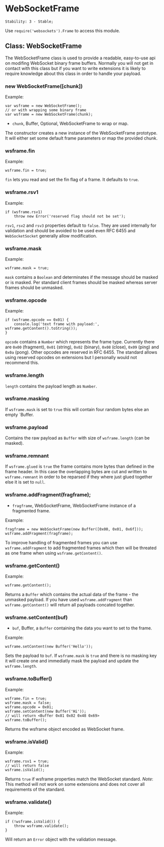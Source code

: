 # WebSocketFrame

    Stability: 3 - Stable;

Use `require('websockets').Frame` to access this module.

## Class: WebSocketFrame

The WebSocketFrame class is used to provide a readable, easy-to-use api
on modifing WebSocket binary frame buffers. Normally you will not get in
contact with this class but if you want to write extensions it is likely
to require knowledge about this class in order to handle your payload.

### new WebSocketFrame([chunk])

Example:

    var wsframe = new WebSocketFrame();
    // or with wrapping some binary frame
    var wsframe = new WebSocketFrame(chunk);

* `chunk`, Buffer, Optional, WebSocketFrame to wrap or map.

The constructor creates a new instance of the WebSocketFrame prototype.
It will either set some default frame parameters or map the provided chunk.

### wsframe.fin

Example:

    wsframe.fin = true;

`fin` lets you read and set the fin flag of a frame. It defaults to `true`.

### wsframe.rsv1

Example:

    if (wsframe.rsv1)
        throw new Error('reserved flag should not be set');

`rsv1`, `rsv2` and `rsv3` properties default to `false`. They are used
internally for validation and should be avoided to be used even RFC 6455
and `WebSocketSocket` generally allow modification.

### wsframe.mask

Example:

    wsframe.mask = true;

`mask` contains a `Boolean` and determinates if the message should be masked
or is masked. Per standard client frames should be masked whereas server frames
should be unmasked.

### wsframe.opcode

Example:

    if (wsframe.opcode == 0x01) {
        console.log('text frame with payload:', wsframe.getContent().toString());
    }

`opcode` contains a `Number` which represents the frame type.
Currently there are `0x00` (fragment), `0x01` (string), `0x02` (binary), `0x08` (close),
`0x09` (ping) and `0x0a` (pong). Other opcodes are reserved in RFC 6455. The standard
allows using reserved opcodes on extensions but I personally would not recommend this.

### wsframe.length

`length` contains the payload length as `Number`.

### wsframe.masking

If `wsframe.mask` is set to `true` this will contain four random bytes else an empty `Buffer.

### wsframe.payload

Contains the raw payload as `Buffer` with size of `wsframe.length` (can be masked).

### wsframe.remnant

If `wsframe.glued` is `true` the frame contains more bytes than defined in the
frame header. In this case the overlapping bytes are cut and written to `wsframe.remnant`
in order to be reparsed if they where just glued together else it is set to `null`.

### wsframe.addFragment(fragframe);

* `fragframe`, WebSocketFrame, WebSocketFrame instance of a fragmented frame.

Example:

    fragframe = new WebSocketFrame(new Buffer([0x00, 0x01, 0x6f]));
    wsframe.addFragment(fragframe);

To improve handling of fragmented frames you can use `wsframe.addFragment` to 
add fragmented frames which then will be threated as one frame when using `wsframe.getContent()`.

### wsframe.getContent()

Example:

    wsframe.getContent();

Returns a `Buffer` which contains the actual data of the frame - the unmasked payload.
If you have used `wsframe.addFragment` than `wsframe.getContent()` will return all payloads
concated together.

### wsframe.setContent(buf)

* `buf`, Buffer, a `Buffer` containing the data you want to set to the frame.

Example:

    wsframe.setContent(new Buffer('Hello'));

Sets the payload to `buf`. If `wsframe.mask` is `true` and there is no masking key
it will create one and immediatly mask the payload and update the `wsframe.length`.

### wsframe.toBuffer()

Example:

    wsframe.fin = true;
    wsframe.mask = false;
    wsframe.opcode = 0x01;
    wsframe.setContent(new Buffer('Hi'));
    // will return <Buffer 0x81 0x02 0x48 0x69>
    wsframe.toBuffer();

Returns the wsframe object encoded as WebSocket frame.

### wsframe.isValid()

Example:

    wsframe.rsv1 = true;
    // will return false
    wsframe.isValid();

Returns `true` if wsframe properties match the WebSocket standard.
*Note*: This method will not work on some extensions and does not cover
all requirements of the standard.

### wsframe.validate()

Example:

    if (!wsframe.isValid()) {
        throw wsframe.validate();
    }

Will return an `Error` object with the validation message.
